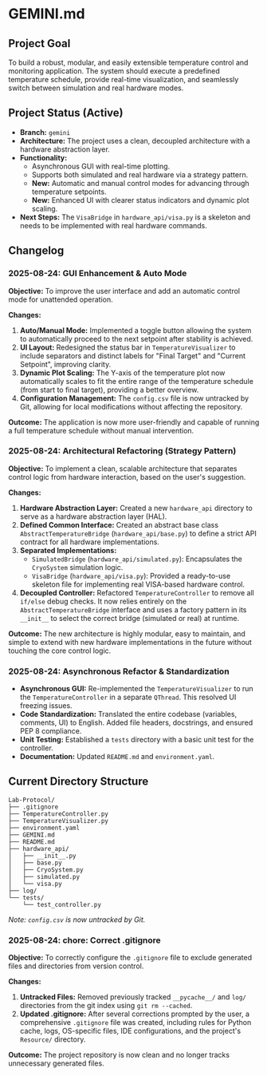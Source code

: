<!-- GEMINI'S MEMORY: DO NOT OVERWRITE. This file is a cumulative log. Always read the content, append new entries, and then write the full content back. -->

# GEMINI.md

## Project Goal

To build a robust, modular, and easily extensible temperature control and monitoring application. The system should execute a predefined temperature schedule, provide real-time visualization, and seamlessly switch between simulation and real hardware modes.

## Project Status (Active)

- **Branch:** `gemini`
- **Architecture:** The project uses a clean, decoupled architecture with a hardware abstraction layer.
- **Functionality:** 
    - Asynchronous GUI with real-time plotting.
    - Supports both simulated and real hardware via a strategy pattern.
    - **New:** Automatic and manual control modes for advancing through temperature setpoints.
    - **New:** Enhanced UI with clearer status indicators and dynamic plot scaling.
- **Next Steps:** The `VisaBridge` in `hardware_api/visa.py` is a skeleton and needs to be implemented with real hardware commands.

## Changelog

### 2025-08-24: GUI Enhancement & Auto Mode

**Objective:** To improve the user interface and add an automatic control mode for unattended operation.

**Changes:**
1.  **Auto/Manual Mode:** Implemented a toggle button allowing the system to automatically proceed to the next setpoint after stability is achieved.
2.  **UI Layout:** Redesigned the status bar in `TemperatureVisualizer` to include separators and distinct labels for "Final Target" and "Current Setpoint", improving clarity.
3.  **Dynamic Plot Scaling:** The Y-axis of the temperature plot now automatically scales to fit the entire range of the temperature schedule (from start to final target), providing a better overview.
4.  **Configuration Management:** The `config.csv` file is now untracked by Git, allowing for local modifications without affecting the repository.

**Outcome:** The application is now more user-friendly and capable of running a full temperature schedule without manual intervention.

### 2025-08-24: Architectural Refactoring (Strategy Pattern)

**Objective:** To implement a clean, scalable architecture that separates control logic from hardware interaction, based on the user's suggestion.

**Changes:**
1.  **Hardware Abstraction Layer:** Created a new `hardware_api` directory to serve as a hardware abstraction layer (HAL).
2.  **Defined Common Interface:** Created an abstract base class `AbstractTemperatureBridge` (`hardware_api/base.py`) to define a strict API contract for all hardware implementations.
3.  **Separated Implementations:**
    - `SimulatedBridge` (`hardware_api/simulated.py`): Encapsulates the `CryoSystem` simulation logic.
    - `VisaBridge` (`hardware_api/visa.py`): Provided a ready-to-use skeleton file for implementing real VISA-based hardware control.
4.  **Decoupled Controller:** Refactored `TemperatureController` to remove all `if/else` debug checks. It now relies entirely on the `AbstractTemperatureBridge` interface and uses a factory pattern in its `__init__` to select the correct bridge (simulated or real) at runtime.

**Outcome:** The new architecture is highly modular, easy to maintain, and simple to extend with new hardware implementations in the future without touching the core control logic.

### 2025-08-24: Asynchronous Refactor & Standardization

- **Asynchronous GUI:** Re-implemented the `TemperatureVisualizer` to run the `TemperatureController` in a separate `QThread`. This resolved UI freezing issues.
- **Code Standardization:** Translated the entire codebase (variables, comments, UI) to English. Added file headers, docstrings, and ensured PEP 8 compliance.
- **Unit Testing:** Established a `tests` directory with a basic unit test for the controller.
- **Documentation:** Updated `README.md` and `environment.yaml`.

## Current Directory Structure

```
Lab-Protocol/
├── .gitignore
├── TemperatureController.py
├── TemperatureVisualizer.py
├── environment.yaml
├── GEMINI.md
├── README.md
├── hardware_api/
│   ├── __init__.py
│   ├── base.py
│   ├── CryoSystem.py
│   ├── simulated.py
│   └── visa.py
├── log/
└── tests/
    └── test_controller.py
```
*Note: `config.csv` is now untracked by Git.*

### 2025-08-24: chore: Correct .gitignore

**Objective:** To correctly configure the `.gitignore` file to exclude generated files and directories from version control.

**Changes:**
1.  **Untracked Files:** Removed previously tracked `__pycache__/` and `log/` directories from the git index using `git rm --cached`.
2.  **Updated .gitignore:** After several corrections prompted by the user, a comprehensive `.gitignore` file was created, including rules for Python cache, logs, OS-specific files, IDE configurations, and the project's `Resource/` directory.

**Outcome:** The project repository is now clean and no longer tracks unnecessary generated files.